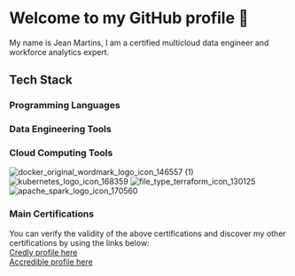 # Welcome to my GitHub profile 👋

My name is Jean Martins, I am a certified multicloud data engineer and workforce analytics expert.

## Tech Stack

### Programming Languages



### Data Engineering Tools



### Cloud Computing Tools

![docker_original_wordmark_logo_icon_146557 (1)](https://github.com/martins-jean/martins-jean/assets/118685801/43fa4fc6-1116-4af9-b1c1-219ab7fd9f02)
![kubernetes_logo_icon_168359](https://github.com/martins-jean/martins-jean/assets/118685801/27fc08f1-50c5-4756-b405-acc4d571101a)
![file_type_terraform_icon_130125](https://github.com/martins-jean/martins-jean/assets/118685801/e85f349b-4392-4b7c-aca4-4f950e5af5de)
![apache_spark_logo_icon_170560](https://github.com/martins-jean/martins-jean/assets/118685801/154f8c9b-27ef-45a6-a816-930e1eda7d5f)


### Main Certifications



You can verify the validity of the above certifications and discover my other certifications by using the links below: <br>
<a href="https://www.credly.com/users/jean-martins.ai">Credly profile here</a> <br>
<a href="https://www.credential.net/profile/2023dataengineer/wallet#gs.4zazkd">Accredible profile here</a>











